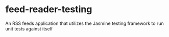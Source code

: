 # feed-reader-testing
An RSS feeds application that utilizes the Jasmine testing framework to run unit tests against itself
